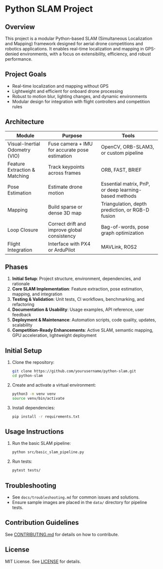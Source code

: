 # Python SLAM Project

## Overview
This project is a modular Python-based SLAM (Simultaneous Localization and Mapping) framework designed for aerial drone competitions and robotics applications. It enables real-time localization and mapping in GPS-denied environments, with a focus on extensibility, efficiency, and robust performance.

## Project Goals
- Real-time localization and mapping without GPS
- Lightweight and efficient for onboard drone processing
- Robust to motion blur, lighting changes, and dynamic environments
- Modular design for integration with flight controllers and competition rules

## Architecture
| Module | Purpose | Tools |
|--------|---------|-------|
| Visual-Inertial Odometry (VIO) | Fuse camera + IMU for accurate pose estimation | OpenCV, ORB-SLAM3, or custom pipeline |
| Feature Extraction & Matching | Track keypoints across frames | ORB, FAST, BRIEF |
| Pose Estimation | Estimate drone motion | Essential matrix, PnP, or deep learning-based methods |
| Mapping | Build sparse or dense 3D map | Triangulation, depth prediction, or RGB-D fusion |
| Loop Closure | Correct drift and improve global consistency | Bag-of-words, pose graph optimization |
| Flight Integration | Interface with PX4 or ArduPilot | MAVLink, ROS2 |

## Phases
1. **Initial Setup**: Project structure, environment, dependencies, and rationale
2. **Core SLAM Implementation**: Feature extraction, pose estimation, mapping, and integration
3. **Testing & Validation**: Unit tests, CI workflows, benchmarking, and refactoring
4. **Documentation & Usability**: Usage examples, API reference, user feedback
5. **Deployment & Maintenance**: Automation scripts, code quality, updates, scalability
6. **Competition-Ready Enhancements**: Active SLAM, semantic mapping, GPU acceleration, lightweight deployment

## Initial Setup
1. Clone the repository:
   ```bash
   git clone https://github.com/yourusername/python-slam.git
   cd python-slam
   ```
2. Create and activate a virtual environment:
   ```bash
   python3 -m venv venv
   source venv/bin/activate
   ```
3. Install dependencies:
   ```bash
   pip install -r requirements.txt
   ```

## Usage Instructions
1. Run the basic SLAM pipeline:
   ```bash
   python src/basic_slam_pipeline.py
   ```
2. Run tests:
   ```bash
   pytest tests/
   ```

## Troubleshooting
- See `docs/troubleshooting.md` for common issues and solutions.
- Ensure sample images are placed in the `data/` directory for pipeline tests.

## Contribution Guidelines
See [CONTRIBUTING.md](.github/CONTRIBUTING.md) for details on how to contribute.

## License
MIT License. See [LICENSE](LICENSE) for details.
